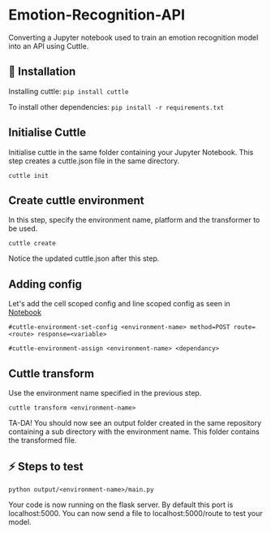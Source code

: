 # Emotion-Recognition-API

Converting a Jupyter notebook used to train an emotion recognition model into an API using Cuttle.

## 🚀 Installation

Installing cuttle: ```pip install cuttle```

To install other dependencies: ```pip install -r requirements.txt```

## Initialise Cuttle

Initialise cuttle in the same folder containing your Jupyter Notebook. 
This step creates a cuttle.json file in the same directory.

```cuttle init```


## Create cuttle environment

In this step, specify the environment name, platform and the transformer to be used.

```cuttle create```

Notice the updated cuttle.json after this step.

## Adding config

Let's add the cell scoped config and line scoped config as seen in [Notebook](Emotion_recogniser.ipynb)

```#cuttle-environment-set-config <environment-name> method=POST route=<route> response=<variable>```

```#cuttle-environment-assign <environment-name> <dependancy>```

## Cuttle transform

Use the environment name specified in the previous step.

```cuttle transform <environment-name>```

TA-DA! You should now see an output folder created in the same repository containing a sub directory with the environment name. This folder contains the transformed file.

## ⚡️ Steps to test

```python output/<environment-name>/main.py```

Your code is now running on the flask server. By default this port is localhost:5000. You can now send a file to localhost:5000/route to test your model.
